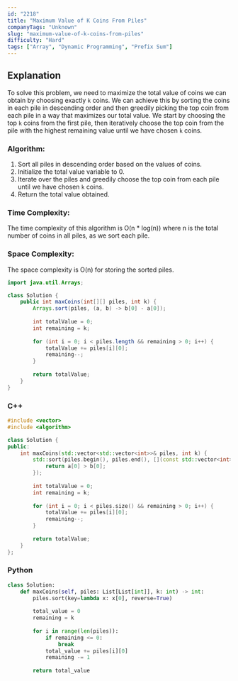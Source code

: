 ```yaml
---
id: "2218"
title: "Maximum Value of K Coins From Piles"
companyTags: "Unknown"
slug: "maximum-value-of-k-coins-from-piles"
difficulty: "Hard"
tags: ["Array", "Dynamic Programming", "Prefix Sum"]
---
```


## Explanation
To solve this problem, we need to maximize the total value of coins we can obtain by choosing exactly `k` coins. We can achieve this by sorting the coins in each pile in descending order and then greedily picking the top coin from each pile in a way that maximizes our total value. We start by choosing the top `k` coins from the first pile, then iteratively choose the top coin from the pile with the highest remaining value until we have chosen `k` coins.

### Algorithm:
1. Sort all piles in descending order based on the values of coins.
2. Initialize the total value variable to 0.
3. Iterate over the piles and greedily choose the top coin from each pile until we have chosen `k` coins.
4. Return the total value obtained.

### Time Complexity:
The time complexity of this algorithm is O(n * log(n)) where n is the total number of coins in all piles, as we sort each pile.

### Space Complexity:
The space complexity is O(n) for storing the sorted piles.
```java
import java.util.Arrays;

class Solution {
    public int maxCoins(int[][] piles, int k) {
        Arrays.sort(piles, (a, b) -> b[0] - a[0]);
        
        int totalValue = 0;
        int remaining = k;
        
        for (int i = 0; i < piles.length && remaining > 0; i++) {
            totalValue += piles[i][0];
            remaining--;
        }
        
        return totalValue;
    }
}
```

### C++
```cpp
#include <vector>
#include <algorithm>

class Solution {
public:
    int maxCoins(std::vector<std::vector<int>>& piles, int k) {
        std::sort(piles.begin(), piles.end(), [](const std::vector<int>& a, const std::vector<int>& b) {
            return a[0] > b[0];
        });
        
        int totalValue = 0;
        int remaining = k;
        
        for (int i = 0; i < piles.size() && remaining > 0; i++) {
            totalValue += piles[i][0];
            remaining--;
        }
        
        return totalValue;
    }
};
```

### Python
```python
class Solution:
    def maxCoins(self, piles: List[List[int]], k: int) -> int:
        piles.sort(key=lambda x: x[0], reverse=True)
        
        total_value = 0
        remaining = k
        
        for i in range(len(piles)):
            if remaining <= 0:
                break
            total_value += piles[i][0]
            remaining -= 1
            
        return total_value
```
